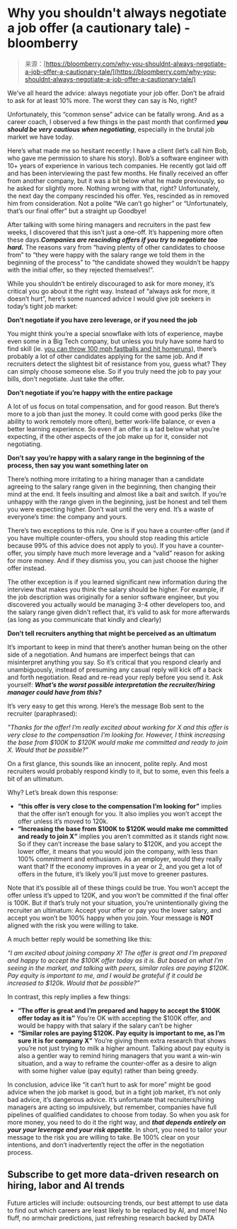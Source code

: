 <!--yml
category: 未分类
date: 2024-05-27 15:03:52
-->

# Why you shouldn't always negotiate a job offer (a cautionary tale) - bloomberry

> 来源：[https://bloomberry.com/why-you-shouldnt-always-negotiate-a-job-offer-a-cautionary-tale/](https://bloomberry.com/why-you-shouldnt-always-negotiate-a-job-offer-a-cautionary-tale/)

We’ve all heard the advice: always negotiate your job offer. Don’t be afraid to ask for at least 10% more. The worst they can say is No, right?

Unfortunately, this “common sense” advice can be fatally wrong. And as a career coach, I observed a few things in the past month that confirmed ***you should be very cautious when negotiating***, especially in the brutal job market we have today.

Here’s what made me so hesitant recently: I have a client (let’s call him Bob, who gave me permission to share his story). Bob’s a software engineer with 10+ years of experience in various tech companies. He recently got laid off and has been interviewing the past few months. He finally received an offer from another company, but it was a bit below what he made previously, so he asked for slightly more. Nothing wrong with that, right? Unfortunately, the next day the company rescinded his offer. Yes, rescinded as in removed him from consideration. Not a polite “We can’t go higher” or “Unfortunately, that’s our final offer” but a straight up Goodbye!

After talking with some hiring managers and recruiters in the past few weeks, I discovered that this isn’t just a one-off. It’s happening more often these days.***Companies are rescinding offers if you try to negotiate too hard*.** The reasons vary from “having plenty of other candidates to choose from” to “they were happy with the salary range we told them in the beginning of the process” to “the candidate showed they wouldn’t be happy with the initial offer, so they rejected themselves!”.

While you shouldn’t be entirely discouraged to ask for more money, it’s critical you go about it the right way. Instead of “always ask for more, it doesn’t hurt”, here’s some nuanced advice I would give job seekers in today’s tight job market:

**Don’t negotiate if you have zero leverage, or if you need the job**

You might think you’re a special snowflake with lots of experience, maybe even some in a Big Tech company, but unless you truly have some hard to find skill (ie. [you can throw 100 mph fastballs and hit homeruns](https://en.m.wikipedia.org/wiki/Shohei_Ohtani)), there’s probably a lot of other candidates applying for the same job. And if recruiters detect the slightest bit of resistance from you, guess what? They can simply choose someone else. So if you truly need the job to pay your bills, don’t negotiate. Just take the offer.

**Don’t negotiate if you’re happy with the entire package**

A lot of us focus on total compensation, and for good reason. But there’s more to a job than just the money. It could come with good perks (like the ability to work remotely more often), better work-life balance, or even a better learning experience. So even if an offer is a tad below what you’re expecting, if the other aspects of the job make up for it, consider not negotiating.

**Don’t say you’re happy with a salary range in the beginning of the process, then say you want something later on**

There’s nothing more irritating to a hiring manager than a candidate agreeing to the salary range given in the beginning, then changing their mind at the end. It feels insulting and almost like a bait and switch. If you’re unhappy with the range given in the beginning, just be honest and tell them you were expecting higher. Don’t wait until the very end. It’s a waste of everyone’s time: the company and yours.

There’s two exceptions to this rule. One is if you have a counter-offer (and if you have multiple counter-offers, you should stop reading this article because 99% of this advice does not apply to you). If you have a counter-offer, you simply have much more leverage and a “valid” reason for asking for more money. And if they dismiss you, you can just choose the higher offer instead.

The other exception is if you learned significant new information during the interview that makes you think the salary should be higher. For example, if the job description was originally for a senior software engineer, but you discovered you actually would be managing 3-4 other developers too, and the salary range given didn’t reflect that, it’s valid to ask for more afterwards (as long as you communicate that kindly and clearly)

**Don’t tell recruiters anything that might be perceived as an ultimatum**

It’s important to keep in mind that there’s another human being on the other side of a negotiation. And humans are imperfect beings that can misinterpret anything you say. So it’s critical that you respond clearly and unambiguously, instead of presuming any casual reply will kick off a back and forth negotiation. Read and re-read your reply before you send it. Ask yourself: ***What’s the worst possible interpretation the recruiter/hiring manager could have from this?***

It’s very easy to get this wrong. Here’s the message Bob sent to the recruiter (paraphrased):

*”Thanks for the offer! I’m really excited about working for X and this offer is very close to the compensation I’m looking for. However, I think increasing the base from $100K to $120K would make me committed and ready to join X. Would that be possible?”*

On a first glance, this sounds like an innocent, polite reply. And most recruiters would probably respond kindly to it, but to some, even this feels a bit of an ultimatum.

Why? Let’s break down this response:

*   **“this offer is very close to the compensation I’m looking for”** implies that the offer isn’t enough for you. It also implies you won’t accept the offer unless it’s moved to 120k.
*   **“Increasing the base from $100K to $120K would make me committed and ready to join X”** implies you aren’t committed as it stands right now. So if they can’t increase the base salary to $120K, and you accept the lower offer, it means that you would join the company, with less than 100% commitment and enthusiasm. As an employer, would they really want that? If the economy improves in a year or 2, and you get a lot of offers in the future, it’s likely you’ll just move to greener pastures.

Note that it’s possible all of these things could be true. You won’t accept the offer unless it’s upped to 120K, and you won’t be committed if the final offer is 100K. But if that’s truly not your situation, you’re unintentionally giving the recruiter an ultimatum: Accept your offer or pay you the lower salary, and accept you won’t be 100% happy when you join. Your message is **NOT** aligned with the risk you were willing to take.

A much better reply would be something like this:

*“I am excited about joining company X! The offer is great and I’m prepared and happy to accept the $100K offer today as it is. But based on what I’m seeing in the market, and talking with peers, similar roles are paying $120K. Pay equity is important to me, and I would be grateful if it could be increased to $120k. Would that be possible?”*

In contrast, this reply implies a few things:

*   **“The offer is great and I’m prepared and happy to accept the $100K offer today as it is”** You’re OK with accepting the $100K offer, and would be happy with that salary if the salary can’t be higher
*   **“Similar roles are paying $120K. Pay equity is important to me, as I’m sure it is for company X”** You’re giving them extra research that shows you’re not just trying to milk a higher amount. Talking about pay equity is also a gentler way to remind hiring managers that you want a win-win situation, and a way to reframe the counter-offer as a desire to align with some higher value (pay equity) rather than being greedy.

In conclusion, advice like “it can’t hurt to ask for more” might be good advice when the job market is good, but in a tight job market, it’s not only bad advice, it’s dangerous advice. It’s unfortunate that recruiters/hiring managers are acting so impulsively, but remember, companies have full pipelines of qualified candidates to choose from today. So when you ask for more money, you need to do it the right way, and ***that depends entirely on your your leverage and your risk appetite***. In short, you need to tailor your message to the risk you are willing to take. Be 100% clear on your intentions, and don’t inadvertently reject the offer in the negotiation process.

## Subscribe to get more data-driven research on hiring, labor and AI trends

Future articles will include: outsourcing trends, our best attempt to use data to find out which careers are least likely to be replaced by AI, and more! No fluff, no armchair predictions, just refreshing research backed by DATA